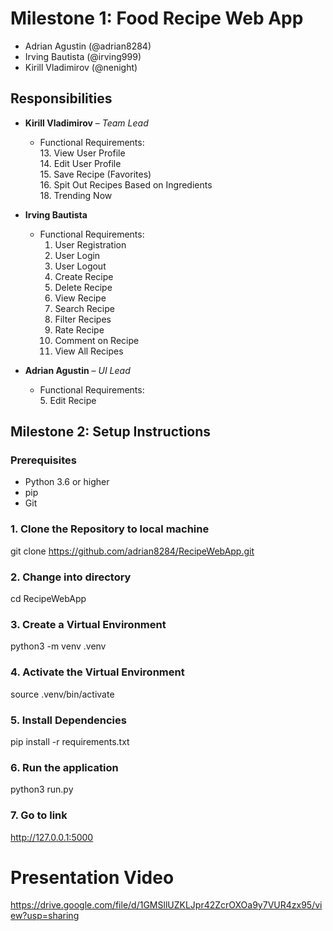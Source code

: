 # Milestone 1: Food Recipe Web App
- Adrian Agustin (@adrian8284)
- Irving Bautista (@irving999)
- Kirill Vladimirov (@nenight)

## Responsibilities

- **Kirill Vladimirov** – *Team Lead*
  - Functional Requirements:  
    13. View User Profile  
    14. Edit User Profile  
    15. Save Recipe (Favorites)  
    16. Spit Out Recipes Based on Ingredients  
    18. Trending Now

- **Irving Bautista**
  - Functional Requirements:
    1. User Registration
    2. User Login
    3. User Logout
    4. Create Recipe
    6. Delete Recipe
    7. View Recipe
    8. Search Recipe
    9. Filter Recipes
    10. Rate Recipe
    11. Comment on Recipe
    12. View All Recipes

- **Adrian Agustin** – *UI Lead*
  - Functional Requirements:  
    5. Edit Recipe  

## Milestone 2: Setup Instructions

### Prerequisites
- Python 3.6 or higher
- pip 
- Git 

### 1. Clone the Repository to local machine
git clone https://github.com/adrian8284/RecipeWebApp.git

### 2. Change into directory
cd RecipeWebApp 

### 3. Create a Virtual Environment
python3 -m venv .venv

### 4. Activate the Virtual Environment
source .venv/bin/activate

### 5. Install Dependencies
pip install -r requirements.txt

### 6. Run the application 
python3 run.py

### 7. Go to link
http://127.0.0.1:5000

# Presentation Video
https://drive.google.com/file/d/1GMSllUZKLJpr42ZcrOXOa9y7VUR4zx95/view?usp=sharing
